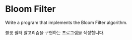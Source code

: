 # Bloom Filter

Write a program that implements the Bloom Filter algorithm.

블룸 필터 알고리즘을 구현하는 프로그램을 작성합니다.

